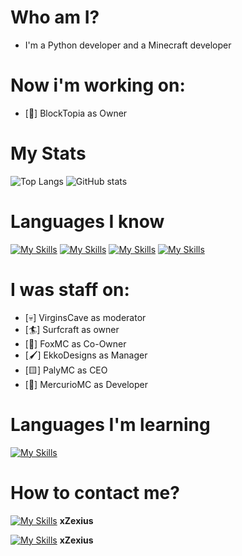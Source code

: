 <h1> Who am I?</h1>

- I'm a Python developer and a Minecraft developer

<h1> Now i'm working on: </h1>

- [🧱] BlockTopia as Owner

<h1> My Stats </h1>

![Top Langs](https://github-readme-stats.vercel.app/api/top-langs/?username=xzexius)
![GitHub stats](https://github-readme-stats.vercel.app/api?username=xzexius&show_icons=true)

<h1>Languages I know</h1>

[![My Skills](https://skillicons.dev/icons?i=python)](https://skillicons.dev)
[![My Skills](https://skillicons.dev/icons?i=html)](https://skillicons.dev)
[![My Skills](https://skillicons.dev/icons?i=css)](https://skillicons.dev)
[![My Skills](https://skillicons.dev/icons?i=java)](https://skillicons.dev)

<h1>I was staff on:</h1>

- [💀] VirginsCave as moderator
- [🏄] Surfcraft as owner
- [🦊] FoxMC as Co-Owner
- [🖌️] EkkoDesigns as Manager
- [🟨] PalyMC as CEO
- [🌌] MercurioMC as Developer

<h1>Languages I'm learning</h1>

[![My Skills](https://skillicons.dev/icons?i=javascript)](https://skillicons.dev)

<h1>How to contact me?</h1>

[![My Skills](https://skillicons.dev/icons?i=discord)](https://skillicons.dev) **xZexius**

[![My Skills](https://skillicons.dev/icons?i=twitter)](https://skillicons.dev) **xZexius**




